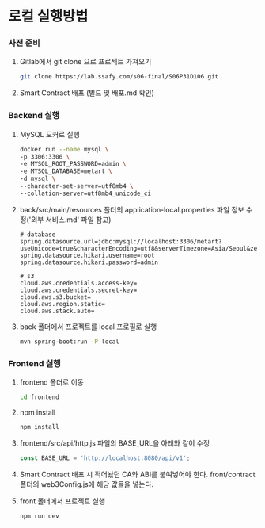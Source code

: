 # 로컬 실행방법

### 사전 준비

1. Gitlab에서 git clone 으로 프로젝트 가져오기
   ```bash
   git clone https://lab.ssafy.com/s06-final/S06P31D106.git
   ```

2. Smart Contract 배포 (빌드 및 배포.md 확인)



### Backend 실행

1. MySQL 도커로 실행
   ```bash
   docker run --name mysql \
   -p 3306:3306 \
   -e MYSQL_ROOT_PASSWORD=admin \
   -e MYSQL_DATABASE=metart \
   -d mysql \
   --character-set-server=utf8mb4 \
   --collation-server=utf8mb4_unicode_ci
   ```

2. back/src/main/resources 폴더의 application-local.properties 파일 정보 수정('외부 서비스.md' 파일 참고)
   ```properties
   # database
   spring.datasource.url=jdbc:mysql://localhost:3306/metart?useUnicode=true&characterEncoding=utf8&serverTimezone=Asia/Seoul&zeroDateTimeBehavior=convertToNull&rewriteBatchedStatements=true
   spring.datasource.hikari.username=root
   spring.datasource.hikari.password=admin
   
   # s3
   cloud.aws.credentials.access-key=
   cloud.aws.credentials.secret-key=
   cloud.aws.s3.bucket=
   cloud.aws.region.static=
   cloud.aws.stack.auto=
   ```
   
4. back 폴더에서 프로젝트를 local 프로필로 실행
   ```bash
   mvn spring-boot:run -P local
   ```



### Frontend 실행

1. frontend 폴더로 이동

   ```bash
   cd frontend
   ```

2. npm install
   ```bash
   npm install
   ```

3. frontend/src/api/http.js 파일의 BASE_URL을 아래와 같이 수정
   ```js
   const BASE_URL = 'http://localhost:8080/api/v1';
   ```

4. Smart Contract 배포 시 적어놨던 CA와 ABI를 붙여넣어야 한다.
   front/contract폴더의 web3Config.js에 해당 값들을 넣는다.
   
5. front 폴더에서 프로젝트 실행

   ```bash
   npm run dev
   ```
